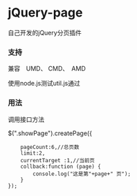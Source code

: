 # jQuery-page
自己开发的jQuery分页插件

### 支持
兼容　UMD、 CMD、　AMD 

使用node.js测试util.js通过

### 用法
<div class="showPage"></div>

调用接口方法

$(".showPage").createPage({

        pageCount:6,//总页数
        limit:2,
        currentTarget :1,//当前页
        collback:function (page) {
            console.log("这是第"+page+" 页");
        }
    });

